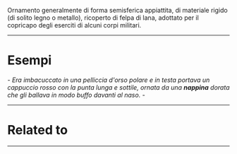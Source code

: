 Ornamento generalmente di forma semisferica appiattita, di materiale rigido (di solito legno o metallo), ricoperto di felpa di lana, adottato per il copricapo degli eserciti di alcuni corpi militari.

----------------------------------------------------------------

# Esempi
_- Era imbacuccato in una pelliccia d'orso polare e in testa portava un cappuccio rosso con la punta lunga e sottile, ornata da una **nappina** dorata che gli ballava in modo buffo davanti al naso. -_

----------------------------------------------------------------

# Related to


----------------------------------------------------------------